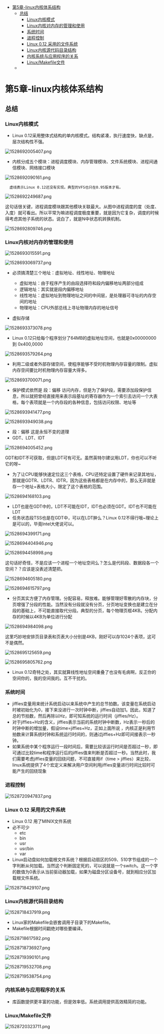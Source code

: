 <!-- TOC depthFrom:1 depthTo:6 withLinks:1 updateOnSave:1 orderedList:0 -->

- [第5章-linux内核体系结构](#第5章-linux内核体系结构)
	- [总结](#总结)
		- [Linux内核模式](#linux内核模式)
		- [Linux内核对内存的管理和使用](#linux内核对内存的管理和使用)
		- [系统时间](#系统时间)
		- [进程控制](#进程控制)
		- [Linux 0.12 采用的文件系统](#linux-012-采用的文件系统)
		- [Linux内核源代码目录结构](#linux内核源代码目录结构)
		- [内核系统与应用程序的关系](#内核系统与应用程序的关系)
		- [Linux/Makefile文件](#linuxmakefile文件)
	- [](#)

<!-- /TOC -->
# 第5章-linux内核体系结构

## 总结

### Linux内核模式

* Linux 0.12采用整体式结构的单内核模式。结构紧凑，执行速度快，缺点是，层次结构性不强。


![1528692005407.png](image/1528692005407.png)

* 内核分成五个模块：进程调度模块、内存管理模块、文件系统模块、进程间通信模块、网络接口模块

![1528692090161.png](image/1528692090161.png)

      虚线表示Linux 0.12还没有实现。典型的VFS也只在0.95版本才有。

![1528692249687.png](image/1528692249687.png)

这句话很关键，进程调度模块跟其他模块关联最大。从图中进程调度的度（处度、入度）就可看出。所以平常为嘛进程调度极度重要，就是因为它复杂，调度的时候得考虑其他子系统的状态。说白了，就是N中状态机转换机制。

![1528692809746.png](image/1528692809746.png)


### Linux内核对内存的管理和使用



![1528693015591.png](image/1528693015591.png)

![1528693069737.png](image/1528693069737.png)

* 必须搞清楚三个地址：虚拟地址、线性地址、物理地址
  - 虚拟地址：由于程序产生的由段选择符和段内偏移地址两部分组成
  - 逻辑地址：其实就是段内偏移地址
  - 线性地址：虚拟地址到物理地址之间的中间层，是处理器可寻址的内存空间的地址
  - 物理地址：CPU外部总线上寻址物理内存的地址信号

* 虚拟存储

![1528693373078.png](image/1528693373078.png)

* Linux 0.12只给每个程序划分了64MB的虚拟地址空间，也就是0x00000000 到 0x400,0000

![1528693579264.png](image/1528693579264.png)

* 利用二级或者外部存储空间，使程序能够不受时机物理内存容量的限制。虚拟内存空间要比时机物理内存容量大得多。

![1528693700071.png](image/1528693700071.png)

* 保护模式依然是 段：偏移 访问内存，但是为了保护段，需要添加段保护信息，所以就把曾经直接用来表示段基址的寄存器作为一个索引去访问一个大表格，每个表项就是一个内存段的各种信息，包括访问权限、地址等

![1528693941477.png](image/1528693941477.png)

![1528693949038.png](image/1528693949038.png)

* 段：偏移   这是永恒不变的道理
* GDT、LDT、IDT

![1528694005452.png](image/1528694005452.png)

GDT和IDT不可获取，但是LDT可有可无。虽然英特尔建议用LDT，你也可以不听它的呀~

* 为了让CPU能够快速定位这三个表格，CPU还特定设置了硬件来记录其地址，那就是GDTR、LDTR、IDTR，因为这些表格都是在内存中的，那么无非就是存一个地址+表格大小，限定了这个表格的范围。

![1528694168103.png](image/1528694168103.png)

* LDT也是在GDT中的，LDT不可能在IDT，IDT也必须在GDT。IDT也不可能在LDT
* 任务状态段TSS也是在GDT中，可以在LDT肿么？Linux 0.12不得行哦~理论上是可以的，毕竟Intel大佬说可以。

![1528694399171.png](image/1528694399171.png)

![1528694404946.png](image/1528694404946.png)

![1528694458998.png](image/1528694458998.png)

这句话好奇怪，不是应该一个进程一个地址空间么？怎么是代码段、数据段各一个空间？？应该是没表述清楚把。

![1528694605180.png](image/1528694605180.png)

![1528694615797.png](image/1528694615797.png)

* 分页其实方便了内存管理。分配容易，释放难。能够管理好零散的内存块，分页增强了分段的性能。当然没有分段就没有分页，分页地址变换也是建立在分段的基础上，不可能直接取代分段。典型的分页，每个物理页框4KB。分配内存的时候以4KB为单位进行分配

![1528694984098.png](image/1528694984098.png)

这里巧妙地安排页目录表和页表大小分别是4KB，刚好可以存1024个表项，这可不是偶然。

![1528695125659.png](image/1528695125659.png)

![1528695805762.png](image/1528695805762.png)

* Linux 0.12奇特之处，其实就算线性地址空间重叠了也没有毛病啊，反正你的空间你的，我的空间我的。互不干扰的。









### 系统时间

* jiffies变量用来统计系统启动以来系统中产生的总节拍数。该变量在系统启动时被初始化为0，接下来没进行一次时钟中断，jiffies自动加1。因此，知道了总的节拍数，然后再除以Hz，即可知系统的运行时间（jiffies/Hz）。
* 对于jiffies+Hz的含义，jiffies表示当前的系统时钟中断数，Hz表示一秒后的时钟中断的增加量，假设time=jiffies+Hz，正如上面所说 ，内核正是利用节拍数来计算系统时钟和系统运行时间的，则通过jiffies+Hz即可间接表示一秒钟。
* 如果系统中某个程序运行一段时间后，需要比较该运行时间是否超过一秒，即可通过比较time和程序运行后的jiffies值来判断是否超过一秒。当然此时，我们需要考虑jiffies变量的回绕问题，不可直接用if（time > jiffies）来比较，linux系统提供了4个宏定义来解决用户空间利用jiffies变量进行时间比较时可能产生的回绕现象

### 进程控制

![1528720947837.png](image/1528720947837.png)



### Linux 0.12 采用的文件系统

* Linux 0.12 用了MINIX文件系统
* 必不可少
	- etc
	- bin
	- usr
	- usr/bin
	- var
* Linux启动盘如何加载根文件系统？根据启动扇区的509、510字节组成的一个字判断从何加载。当然这个判断固定死的，可以说就是一个switch。这一个字的数值为0表示从当前驱动器加载，如果为磁盘分区设备号，就到相应分区加载根文件系统。

![1528718429107.png](image/1528718429107.png)


### Linux内核源代码目录结构

![1528718437919.png](image/1528718437919.png)

* Linux家的Makefile会嵌套调用子目录下的Makefile。
* Makefile根据时间戳绝对哪些要编译。

![1528718617592.png](image/1528718617592.png)

![1528718736927.png](image/1528718736927.png)

![1528719390101.png](image/1528719390101.png)

![1528719532708.png](image/1528719532708.png)

![1528719538754.png](image/1528719538754.png)

### 内核系统与应用程序的关系

* 库函数提供更丰富的功能，但是效率低。系统调用提供高效精简的功能。

### Linux/Makefile文件

![1528720323711.png](image/1528720323711.png)























##
